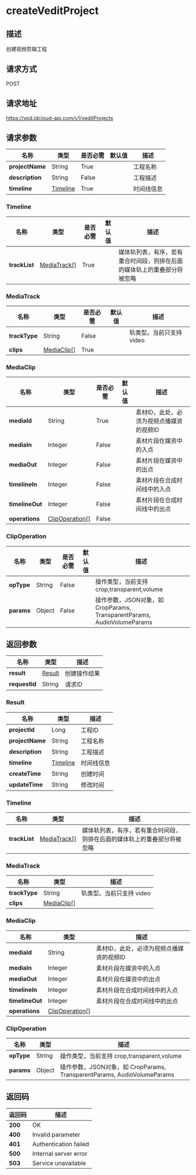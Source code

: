 # createVeditProject


## 描述
创建视频剪辑工程

## 请求方式
POST

## 请求地址
https://vod.jdcloud-api.com/v1/veditProjects


## 请求参数
|名称|类型|是否必需|默认值|描述|
|---|---|---|---|---|
|**projectName**|String|True| |工程名称|
|**description**|String|False| |工程描述|
|**timeline**|[Timeline](createveditproject#timeline)|True| |时间线信息|

### <div id="timeline">Timeline</div>
|名称|类型|是否必需|默认值|描述|
|---|---|---|---|---|
|**trackList**|[MediaTrack[]](createveditproject#mediatrack)|True| |媒体轨列表，有序，若有重合时间段，则排在后面的媒体轨上的重叠部分将被忽略|
### <div id="mediatrack">MediaTrack</div>
|名称|类型|是否必需|默认值|描述|
|---|---|---|---|---|
|**trackType**|String|False| |轨类型。当前只支持 video|
|**clips**|[MediaClip[]](createveditproject#mediaclip)|True| | |
### <div id="mediaclip">MediaClip</div>
|名称|类型|是否必需|默认值|描述|
|---|---|---|---|---|
|**mediaId**|String|True| |素材ID，此处，必须为视频点播媒资的视频ID|
|**mediaIn**|Integer|False| |素材片段在媒资中的入点|
|**mediaOut**|Integer|False| |素材片段在媒资中的出点|
|**timelineIn**|Integer|False| |素材片段在合成时间线中的入点|
|**timelineOut**|Integer|False| |素材片段在合成时间线中的出点|
|**operations**|[ClipOperation[]](createveditproject#clipoperation)|False| | |
### <div id="clipoperation">ClipOperation</div>
|名称|类型|是否必需|默认值|描述|
|---|---|---|---|---|
|**opType**|String|False| |操作类型，当前支持 crop,transparent,volume|
|**params**|Object|False| |操作参数，JSON对象，如 CropParams, TransparentParams, AudioVolumeParams|

## 返回参数
|名称|类型|描述|
|---|---|---|
|**result**|[Result](createveditproject#result)|创建操作结果|
|**requestId**|String|请求ID|

### <div id="result">Result</div>
|名称|类型|描述|
|---|---|---|
|**projectId**|Long|工程ID|
|**projectName**|String|工程名称|
|**description**|String|工程描述|
|**timeline**|[Timeline](createveditproject#timeline)|时间线信息|
|**createTime**|String|创建时间|
|**updateTime**|String|修改时间|
### <div id="timeline">Timeline</div>
|名称|类型|描述|
|---|---|---|
|**trackList**|[MediaTrack[]](createveditproject#mediatrack)|媒体轨列表，有序，若有重合时间段，则排在后面的媒体轨上的重叠部分将被忽略|
### <div id="mediatrack">MediaTrack</div>
|名称|类型|描述|
|---|---|---|
|**trackType**|String|轨类型。当前只支持 video|
|**clips**|[MediaClip[]](createveditproject#mediaclip)| |
### <div id="mediaclip">MediaClip</div>
|名称|类型|描述|
|---|---|---|
|**mediaId**|String|素材ID，此处，必须为视频点播媒资的视频ID|
|**mediaIn**|Integer|素材片段在媒资中的入点|
|**mediaOut**|Integer|素材片段在媒资中的出点|
|**timelineIn**|Integer|素材片段在合成时间线中的入点|
|**timelineOut**|Integer|素材片段在合成时间线中的出点|
|**operations**|[ClipOperation[]](createveditproject#clipoperation)| |
### <div id="clipoperation">ClipOperation</div>
|名称|类型|描述|
|---|---|---|
|**opType**|String|操作类型，当前支持 crop,transparent,volume|
|**params**|Object|操作参数，JSON对象，如 CropParams, TransparentParams, AudioVolumeParams|

## 返回码
|返回码|描述|
|---|---|
|**200**|OK|
|**400**|Invalid parameter|
|**401**|Authentication failed|
|**500**|Internal server error|
|**503**|Service unavailable|
